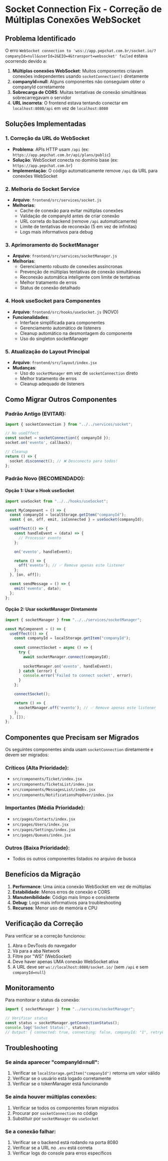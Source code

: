 # Socket Connection Fix - Correção de Múltiplas Conexões WebSocket

## Problema Identificado

O erro `WebSocket connection to 'wss://app.pepchat.com.br/socket.io/?companyId=null&userId=2&EIO=4&transport=websocket' failed` estava ocorrendo devido a:

1. **Múltiplas conexões WebSocket**: Muitos componentes criavam conexões independentes usando `socketConnection()` diretamente
2. **companyId=null**: Alguns componentes não conseguiam obter o companyId corretamente
3. **Sobrecarga de CORS**: Muitas tentativas de conexão simultâneas sobrecarregavam o servidor
4. **URL incorreta**: O frontend estava tentando conectar em `localhost:8080/api` em vez de `localhost:8080`

## Soluções Implementadas

### 1. Correção da URL do WebSocket
- **Problema**: APIs HTTP usam `/api` (ex: `https://app.pepchat.com.br/api/plans/public`)
- **Solução**: WebSocket conecta no domínio base (ex: `https://app.pepchat.com.br`)
- **Implementação**: O código automaticamente remove `/api` da URL para conexões WebSocket

### 2. Melhoria do Socket Service
- **Arquivo**: `frontend/src/services/socket.js`
- **Melhorias**:
  - Cache de conexão para evitar múltiplas conexões
  - Validação de companyId antes de criar conexão
  - URL correta do backend (remove `/api` automaticamente)
  - Limite de tentativas de reconexão (5 em vez de infinitas)
  - Logs mais informativos para debug

### 3. Aprimoramento do SocketManager
- **Arquivo**: `frontend/src/services/socketManager.js`
- **Melhorias**:
  - Gerenciamento robusto de conexões assíncronas
  - Prevenção de múltiplas tentativas de conexão simultâneas
  - Reconexão automática inteligente com limite de tentativas
  - Melhor tratamento de erros
  - Status de conexão detalhado

### 4. Hook useSocket para Componentes
- **Arquivo**: `frontend/src/hooks/useSocket.js` (NOVO)
- **Funcionalidades**:
  - Interface simplificada para componentes
  - Gerenciamento automático de listeners
  - Cleanup automático na desmontagem do componente
  - Uso do singleton socketManager

### 5. Atualização do Layout Principal
- **Arquivo**: `frontend/src/layout/index.jsx`
- **Mudanças**:
  - Uso do `socketManager` em vez de `socketConnection` direto
  - Melhor tratamento de erros
  - Cleanup adequado de listeners

## Como Migrar Outros Componentes

### Padrão Antigo (EVITAR):
```javascript
import { socketConnection } from "../../services/socket";

// No useEffect
const socket = socketConnection({ companyId });
socket.on('evento', callback);

// Cleanup
return () => {
  socket.disconnect(); // ❌ Desconecta para todos!
};
```

### Padrão Novo (RECOMENDADO):

#### Opção 1: Usar o Hook useSocket
```javascript
import useSocket from "../../hooks/useSocket";

const MyComponent = () => {
  const companyId = localStorage.getItem("companyId");
  const { on, off, emit, isConnected } = useSocket(companyId);

  useEffect(() => {
    const handleEvent = (data) => {
      // Processar evento
    };

    on('evento', handleEvent);

    return () => {
      off('evento'); // ✅ Remove apenas este listener
    };
  }, [on, off]);

  const sendMessage = () => {
    emit('evento', data);
  };
};
```

#### Opção 2: Usar socketManager Diretamente
```javascript
import { socketManager } from "../../services/socketManager";

const MyComponent = () => {
  useEffect(() => {
    const companyId = localStorage.getItem("companyId");
    
    const connectSocket = async () => {
      try {
        await socketManager.connect(companyId);
        
        socketManager.on('evento', handleEvent);
      } catch (error) {
        console.error('Failed to connect socket', error);
      }
    };

    connectSocket();

    return () => {
      socketManager.off('evento'); // ✅ Remove apenas este listener
    };
  }, []);
};
```

## Componentes que Precisam ser Migrados

Os seguintes componentes ainda usam `socketConnection` diretamente e devem ser migrados:

### Críticos (Alta Prioridade):
- `src/components/Ticket/index.jsx`
- `src/components/TicketsList/index.jsx`
- `src/components/MessagesList/index.jsx`
- `src/components/NotificationsPopOver/index.jsx`

### Importantes (Média Prioridade):
- `src/pages/Contacts/index.jsx`
- `src/pages/Users/index.jsx`
- `src/pages/Settings/index.jsx`
- `src/pages/Queues/index.jsx`

### Outros (Baixa Prioridade):
- Todos os outros componentes listados no arquivo de busca

## Benefícios da Migração

1. **Performance**: Uma única conexão WebSocket em vez de múltiplas
2. **Estabilidade**: Menos erros de conexão e CORS
3. **Manutenibilidade**: Código mais limpo e consistente
4. **Debug**: Logs mais informativos para troubleshooting
5. **Recursos**: Menor uso de memória e CPU

## Verificação da Correção

Para verificar se a correção funcionou:

1. Abra o DevTools do navegador
2. Vá para a aba Network
3. Filtre por "WS" (WebSocket)
4. Deve haver apenas UMA conexão WebSocket ativa
5. A URL deve ser `ws://localhost:8080/socket.io/` (sem `/api` e sem `companyId=null`)

## Monitoramento

Para monitorar o status da conexão:

```javascript
import { socketManager } from "../services/socketManager";

// Verificar status
const status = socketManager.getConnectionStatus();
console.log('Socket Status:', status);
// Output: { connected: true, connecting: false, companyId: "1", retryCount: 0 }
```

## Troubleshooting

### Se ainda aparecer "companyId=null":
1. Verificar se `localStorage.getItem("companyId")` retorna um valor válido
2. Verificar se o usuário está logado corretamente
3. Verificar se o tokenManager está funcionando

### Se ainda houver múltiplas conexões:
1. Verificar se todos os componentes foram migrados
2. Procurar por `socketConnection` no código
3. Substituir por `socketManager` ou `useSocket`

### Se a conexão falhar:
1. Verificar se o backend está rodando na porta 8080
2. Verificar se a URL no `.env` está correta
3. Verificar logs do console para erros específicos